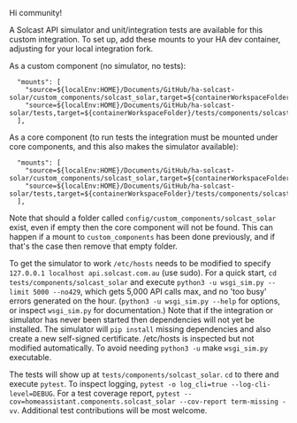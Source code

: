 Hi community!

A Solcast API simulator and unit/integration tests are available for this custom integration. To set up, add these mounts to your HA dev container, adjusting for your local integration fork.

As a custom component (no simulator, no tests):

```
  "mounts": [
    "source=${localEnv:HOME}/Documents/GitHub/ha-solcast-solar/custom_components/solcast_solar,target=${containerWorkspaceFolder}/config/custom_components/solcast_solar,type=bind",
    "source=${localEnv:HOME}/Documents/GitHub/ha-solcast-solar/tests,target=${containerWorkspaceFolder}/tests/components/solcast_solar,type=bind",
  ],
```

As a core component (to run tests the integration must be mounted under core components, and this also makes the simulator available):

```
  "mounts": [
    "source=${localEnv:HOME}/Documents/GitHub/ha-solcast-solar/custom_components/solcast_solar,target=${containerWorkspaceFolder}/homeassistant/components/solcast_solar,type=bind",
    "source=${localEnv:HOME}/Documents/GitHub/ha-solcast-solar/tests,target=${containerWorkspaceFolder}/tests/components/solcast_solar,type=bind",
  ],
```

Note that should a folder called `config/custom_components/solcast_solar` exist, even if empty then the core component will not be found. This can happen if a mount to `custom_components` has been done previously, and if that's the case then remove that empty folder.

To get the simulator to work `/etc/hosts` needs to be modified to specify `127.0.0.1 localhost api.solcast.com.au` (use sudo). For a quick start, `cd tests/components/solcast_solar` and execute `python3 -u wsgi_sim.py --limit 5000 --no429`, which gets 5,000 API calls max, and no 'too busy' errors generated on the hour. (`python3 -u wsgi_sim.py --help` for options, or inspect `wsgi_sim.py` for documentation.) Note that if the integration or simulator has never been started then dependencies will not yet be installed. The simulator will `pip install` missing dependencies and also create a new self-signed certificate. /etc/hosts is inspected but not modified automatically. To avoid needing `python3 -u` make `wsgi_sim.py` executable.

The tests will show up at `tests/components/solcast_solar`. `cd` to there and execute `pytest`. To inspect logging, `pytest -o log_cli=true --log-cli-level=DEBUG`. For a test coverage report, `pytest --cov=homeassistant.components.solcast_solar --cov-report term-missing -vv`. Additional test contributions will be most welcome.
